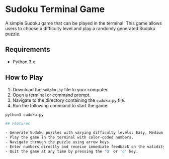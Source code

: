 # Sudoku Terminal Game

A simple Sudoku game that can be played in the terminal. This game allows users to choose a difficulty level and play a randomly generated Sudoku puzzle.

## Requirements

- Python 3.x

## How to Play

1. Download the `sudoku.py` file to your computer.
2. Open a terminal or command prompt.
3. Navigate to the directory containing the `sudoku.py` file.
4. Run the following command to start the game:

```bash
python3 sudoku.py

## Features

- Generate Sudoku puzzles with varying difficulty levels: Easy, Medium, and Hard.
- Play the game in the terminal with color-coded numbers.
- Navigate through the puzzle using arrow keys.
- Enter numbers directly and receive immediate feedback on the validity of the move.
- Quit the game at any time by pressing the 'Q' or 'q' key.

